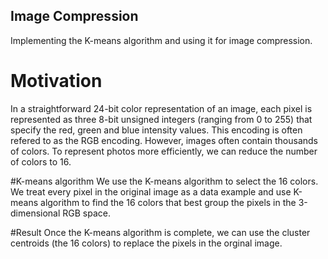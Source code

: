 ## Image Compression
Implementing the K-means algorithm and using it for image compression.

# Motivation
In a straightforward 24-bit color representation of an image, each pixel
is represented as three 8-bit unsigned integers (ranging from 0 to 255)
that specify the red, green and blue intensity values. This encoding is
often refered to as the RGB encoding. However, images often contain
thousands of colors. To represent photos more efficiently, we can reduce
the number of colors to 16.

#K-means algorithm
We use the K-means algorithm to select the 16 colors. We treat every pixel
in the original image as a data example and use K-means algorithm to find
the 16 colors that best group the pixels in the 3-dimensional RGB space.

#Result
Once the K-means algorithm is complete, we can use the cluster centroids
(the 16 colors) to replace the pixels in the orginal image.



